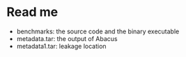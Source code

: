 # Read me

- benchmarks: the source code and the binary executable
- metadata.tar: the output of Abacus
- metadata1.tar: leakage location
